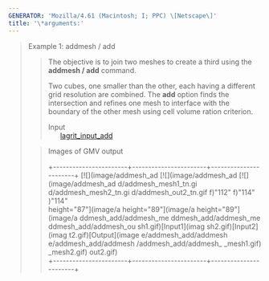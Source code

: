 ```yaml
---
GENERATOR: 'Mozilla/4.61 (Macintosh; I; PPC) \[Netscape\]'
title: '\*arguments:'
---
```


> Example 1: addmesh / add
>
> > The objective is to join two meshes to create a third using the
> > **addmesh / add** command.
> >
> > Two cubes, one smaller than the other, each having a different grid
> > resolution are combined. The **add** option finds the intersection
> > and refines one mesh to interface with the boundary of the other
> > mesh using cell volume ration criterion.
> >
> > Input\
> >       [lagrit\_input\_add](../input_output/lagrit_input_add)
>
> > Images of GMV output
> >
> > +-----------------------+-----------------------+-----------------------+
> >  [![](image/addmesh_ad  [![](image/addmesh_ad  [![](image/addmesh_ad 
> >  d/addmesh_mesh1_tn.gi  d/addmesh_mesh2_tn.gi  d/addmesh_out2_tn.gif 
> >  f)"112"         f)"114"         )"114"         
> >  height="87"](image/a  height="89"](image/a  height="89"](image/a 
> >  ddmesh_add/addmesh_me  ddmesh_add/addmesh_me  ddmesh_add/addmesh_ou 
> >  sh1.gif)[Input1](imag  sh2.gif)[Input2](imag  t2.gif)[Output](image 
> >  e/addmesh_add/addmesh  e/addmesh_add/addmesh  /addmesh_add/addmesh_ 
> >  _mesh1.gif)            _mesh2.gif)            out2.gif)             
> > +-----------------------+-----------------------+-----------------------+
> >
